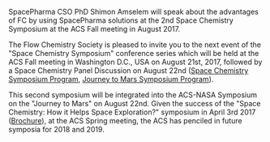 SpacePharma CSO PhD Shimon Amselem will speak about the advantages of FC by using SpacePharma solutions at the 
2nd Space Chemistry Symposium at the ACS Fall meeting in August 2017.

The Flow Chemistry Society is pleased to invite you to the next event of the "Space Chemistry Symposium"
conference series which will be held at the ACS Fall meeting in Washington D.C., USA on August 21st, 2017, 
followed by a Space Chemistry Panel Discussion on August 22nd ([Space Chemistry Symposium Program](http://www.flowchemistrysociety.com/files/Space%20chemistry%20W.D.C.%20symposium%20program_v2.pdf), [Journey to Mars Symposium Program](http://www.flowchemistrysociety.com/files/journey-to-mars-next-steps-20151008_508.pdf)).

This second symposium will be integrated into the ACS-NASA Symposium on the "Journey to Mars" on August 22nd.
Given the success of the "Space Chemistry: How it Helps Space Exploration?" symposium in April 3rd 2017 ([Brochure](http://www.flowchemistrysociety.com/files/Flyer_SCS.pdf)),
at the ACS Spring meeting, the ACS has penciled in future symposia for 2018 and 2019.

